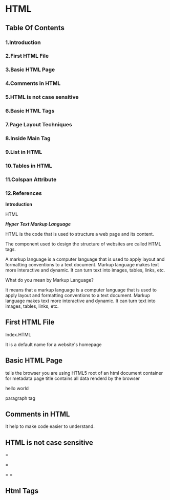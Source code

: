 # HTML
## Table Of Contents
### 1.Introduction
### 2.First HTML File 
### 3.Basic HTML Page
### 4.Comments in HTML
### 5.HTML is not case sensitive
### 6.Basic HTML Tags
### 7.Page Layout Techniques
### 8.Inside Main Tag
### 9.List in HTML
### 10.Tables in HTML
### 11.Colspan Attribute
### 12.References


**Introduction**


HTML 

***Hyper Text Markup Language*** 

HTML is the code that is used to structure a web page and its content.

The component used to design the structure of websites are called HTML tags.

A markup language is a computer language that is used to apply layout and formatting conventions to a text document. Markup language makes text more interactive and dynamic. It can turn text into images, tables, links, etc.

What do you mean by Markup Language?

It means that a markup language is a computer language that is used to apply layout and formatting conventions to a text document. Markup language makes text more interactive and dynamic. It can turn text into images, tables, links, etc.

## First HTML File

Index.HTML

It is a default name for a website's homepage

## Basic HTML Page

<!DOCTYPE html>  tells the browser you are using HTML5
<html>           root of an html document
    <head>       container for metadata
        <title>my first page</title>  page title
    </head>
    <body>         contains all data renderd by the browser
        <p>hello world</p>   paragraph tag
    </body>
</html>

## Comments in HTML

It help to make code easier to understand.

<!-- this is an HTML comment-->

## HTML is not case sensitive

<html>=<HTML>
<p>=<P>
<body>=<BODY>
<head>=<HEAD>

## Html Tags





















  
